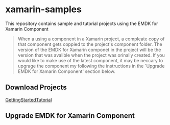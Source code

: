 # xamarin-samples
This repository contains sample and tutorial projects using the EMDK for Xamarin Component

> When a using a component in a Xamarin project, a compleate copy of that component gets coppied to the project's component folder. The version of the EMDK for Xamarin componet in the project will be the version that was avalible when the project was orinally created. If you would like to make use of the latest component, it may be neccary to upgrage the component my following the instructions in the `Upgrade EMDK for Xamarin Component' section below. 

## Download Projects

[GettingStartedTutorial](https://github.com/EMDK/xamarin-samples/archive/GettingStartedTutorial.zip)





## Upgrade EMDK for Xamarin Component
